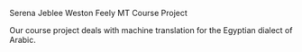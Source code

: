 Serena Jeblee
Weston Feely
MT Course Project

Our course project deals with machine translation for the Egyptian dialect of Arabic.
